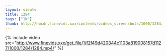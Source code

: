 ```yaml
--- 
layout: sieutv
title: 1284
tags: ["1k"]
thumb: http://hwcdn.finevids.xxx/contents/videos_screenshots/1000/1284/preview.mp4.jpg
---
```

{% include video src="http://www.finevids.xxx/get_file/1/f2f49d420344c1103a819008157d1127/1000/1284/1284.mp4/" %} 
